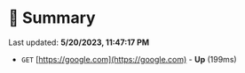 # 📖 Summary
Last updated: **5/20/2023, 11:47:17 PM**

- `GET` [https://google.com](https://google.com) - **Up** (199ms)
